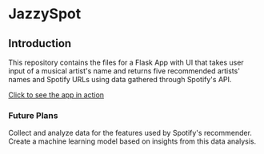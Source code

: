 # JazzySpot

## Introduction

This repository contains the files for a Flask App with UI that takes user input of a musical artist's name and returns five recommended artists' names and Spotify URLs using data gathered through Spotify's API. 

[Click to see the app in action](https://jazzy-spot.herokuapp.com/)

### Future Plans

Collect and analyze data for the features used by Spotify's recommender. Create a machine learning model based on insights from this data analysis. 
